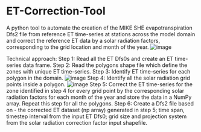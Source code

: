 # ET-Correction-Tool
A python tool to automate the creation of the MIKE SHE evapotranspiration Dfs2 file from reference ET time-series at stations across the model domain and correct the reference ET data by a solar radiation factors, corresponding to the grid location and month of the year. 
![image](https://user-images.githubusercontent.com/42157509/125534670-98e5a83c-8cdb-4975-b895-25db333fc1bf.png)

Technical approach: 
Step 1: Read all the ET Dfs0s and create an ET time-series data frame. 
Step 2: Read the polygons shape file which define the zones with unique ET time-series. 
Step 3: Identify ET time-series for each polygon in the domain. 
![image](https://user-images.githubusercontent.com/42157509/125534903-701cac8a-5f9c-492d-9635-3e4480beb4c4.png)
Step 4: Identify all the solar radiation grid points inside a polygon. 
![image](https://user-images.githubusercontent.com/42157509/125534918-9e1934b3-5da6-4b99-9360-7284268a4fbd.png)
Step 5: Correct the ET time-series for the zone identified in step 4 for every grid point by the corresponding solar radiation factors for each month of the year and store the data in a NumPy array. Repeat this step for all the polygons. 
Step 6: Create a Dfs2 file based on - the corrected ET dataset (np array) generated in step 5; time span, timestep interval from the input ET Dfs0; grid size and projection system from the solar radiation correction factor input shapefile.  
